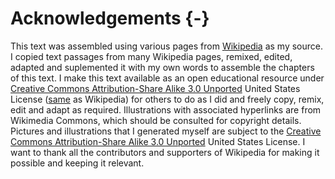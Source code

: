 # Acknowledgements {-}

This text was assembled using various pages from [Wikipedia](https://www.wikipedia.org) as my source. I copied text passages from many Wikipedia pages, remixed, edited, adapted and suplemented it with my own words to assemble the chapters of this text. I make this text available as an open educational resource under [Creative Commons Attribution-Share Alike 3.0 Unported](https://creativecommons.org/licenses/by-sa/3.0/deed.en) United States License ([same](https://en.wikipedia.org/wiki/Wikipedia:Text_of_Creative_Commons_Attribution-ShareAlike_3.0_Unported_License) as Wikipedia) for others to do as I did and freely copy, remix, edit and adapt as required. Illustrations with associated hyperlinks are from Wikimedia Commons, which should be consulted for copyright details. Pictures and illustrations that I generated myself are subject to the [Creative Commons Attribution-Share Alike 3.0 Unported](https://creativecommons.org/licenses/by-sa/3.0/deed.en) United States License. I want to thank all the contributors and supporters of Wikipedia for making it possible and keeping it relevant.
